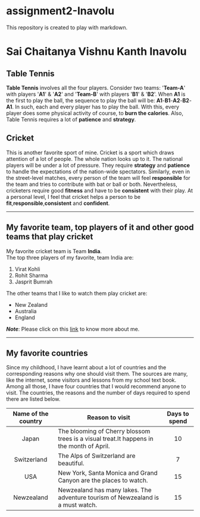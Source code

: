 # assignment2-Inavolu
This repository is created to play with markdown.

# Sai Chaitanya Vishnu Kanth Inavolu
## Table Tennis
__Table Tennis__ involves all the four players. Consider two teams: '__Team-A__' with players '__A1__' & '__A2__' and '__Team-B__' with players '__B1__' & '__B2__'. When __A1__ is the first to play the ball, the sequence to play the ball will be: **A1**-**B1**-**A2**-**B2**-**A1**. In such, each and every player has to play the ball. With this, every player does some physical activity of course, to __burn the calories__. Also, Table Tennis requires a lot of __patience__ and __strategy__.

## Cricket
This is another favorite sport of mine. Cricket is a sport which draws attention of a lot of people. The whole nation looks up to it. The national players will be under a lot of pressure. They require **strategy** and **patience** to handle the expectations of the nation-wide spectators. Similarly, even in the street-level matches, every person of the team will feel **responsible** for the team and tries to contribute with bat or ball or both. Nevertheless, cricketers require good **fitness** and have to be **consistent** with their play. At a personal level, I feel that cricket helps a person to be **fit**,**responsible**,**consistent** and **confident**.

---
## My favorite team, top players of it and other good teams that play cricket
My favorite cricket team is Team **India**.<br>
The top three players of my favorite, team India are:
1. Virat Kohli
2. Rohit Sharma
3. Jasprit Bumrah

The other teams that I like to watch them play cricket are:
* New Zealand
* Australia
* England

***Note***: Please click on this [link](AboutMe.md) to know more about me.

---
## My favorite countries

Since my childhood, I have learnt about a lot of countries and the corresponding reasons why one should visit them. The sources are many, like the internet, some visitors and lessons from my school text book. Among all those, I have four countries that I would recommend anyone to visit. The countries, the reasons and the number of days required to spend there are listed below.

|Name of the country|Reason to visit|Days to spend|
|:---:|---|:---:|
|Japan|The blooming of Cherry blossom trees is a visual treat.It happens in the month of April.|10|
|Switzerland|The Alps of Switzerland are beautiful.|7|
|USA|New York, Santa Monica and Grand Canyon are the places to watch.|15|
|Newzealand|Newzealand has many lakes. The adventure tourism of Newzealand is a must watch.|15|